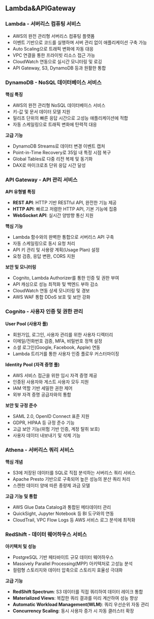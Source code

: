 ## Lambda&APIGateway

### Lambda - 서버리스 컴퓨팅 서비스

- AWS의 완전 관리형 서버리스 컴퓨팅 플랫폼
- 이벤트 기반으로 코드를 실행하며 서버 관리 없이 애플리케이션 구축 가능
- Auto Scaling으로 트래픽 변화에 자동 대응
- VPC 연결을 통한 프라이빗 리소스 접근 가능
- CloudWatch 연동으로 실시간 모니터링 및 로깅
- API Gateway, S3, DynamoDB 등과 원활한 통합

### DynamoDB - NoSQL 데이터베이스 서비스

**핵심 특징**
- AWS의 완전 관리형 NoSQL 데이터베이스 서비스
- 키-값 및 문서 데이터 모델 지원
- 밀리초 단위의 빠른 응답 시간으로 고성능 애플리케이션에 적합
- 자동 스케일링으로 트래픽 변화에 탄력적 대응

**고급 기능**
- DynamoDB Streams로 데이터 변경 이벤트 캡처
- Point-in-Time Recovery로 35일 내 특정 시점 복구
- Global Tables로 다중 리전 복제 및 동기화
- DAX로 마이크로초 단위 응답 시간 달성

### API Gateway - API 관리 서비스

**API 유형별 특징**
- **REST API**: HTTP 기반 RESTful API, 완전한 기능 제공
- **HTTP API**: 빠르고 저렴한 HTTP API, 기본 기능에 집중
- **WebSocket API**: 실시간 양방향 통신 지원

**핵심 기능**
- Lambda 함수와의 완벽한 통합으로 서버리스 API 구축
- 자동 스케일링으로 동시 요청 처리
- API 키 관리 및 사용량 계획(Usage Plan) 설정
- 요청 검증, 응답 변환, CORS 지원

**보안 및 모니터링**
- Cognito, Lambda Authorizer를 통한 인증 및 권한 부여
- API 캐싱으로 성능 최적화 및 백엔드 부하 감소
- CloudWatch 연동 상세 모니터링 및 경보
- AWS WAF 통합 DDoS 보호 및 보안 강화

### Cognito - 사용자 인증 및 권한 관리

**User Pool (사용자 풀)**
- 회원가입, 로그인, 사용자 관리를 위한 사용자 디렉터리
- 이메일/전화번호 검증, MFA, 비밀번호 정책 설정
- 소셜 로그인(Google, Facebook, Apple) 연동
- Lambda 트리거를 통한 사용자 인증 플로우 커스터마이징

**Identity Pool (자격 증명 풀)**
- AWS 서비스 접근을 위한 임시 자격 증명 제공
- 인증된 사용자와 게스트 사용자 모두 지원
- IAM 역할 기반 세밀한 권한 제어
- 외부 자격 증명 공급자와의 통합

**보안 및 규정 준수**
- SAML 2.0, OpenID Connect 표준 지원
- GDPR, HIPAA 등 규정 준수 기능
- 고급 보안 기능(위험 기반 인증, 계정 탈취 보호)
- 사용자 데이터 내보내기 및 삭제 기능

### Athena - 서버리스 쿼리 서비스

**핵심 개념**
- S3에 저장된 데이터를 SQL로 직접 분석하는 서버리스 쿼리 서비스
- Apache Presto 기반으로 구축되어 높은 성능의 분산 쿼리 처리
- 스캔한 데이터 양에 따른 종량제 과금 모델

**고급 기능 및 통합**
- AWS Glue Data Catalog과 통합된 메타데이터 관리
- QuickSight, Jupyter Notebook 등 BI 도구와의 연동
- CloudTrail, VPC Flow Logs 등 AWS 서비스 로그 분석에 최적화

### RedShift - 데이터 웨어하우스 서비스

**아키텍처 및 성능**
- PostgreSQL 기반 페타바이트 규모 데이터 웨어하우스
- Massively Parallel Processing(MPP) 아키텍처로 고성능 분석
- 컬럼형 스토리지와 데이터 압축으로 스토리지 효율성 극대화

**고급 기능**
- **RedShift Spectrum**: S3 데이터를 직접 쿼리하여 데이터 레이크 통합
- **Materialized Views**: 복잡한 쿼리 결과를 미리 계산하여 성능 향상
- **Automatic Workload Management(WLM)**: 쿼리 우선순위 자동 관리
- **Concurrency Scaling**: 동시 사용자 증가 시 자동 클러스터 확장
